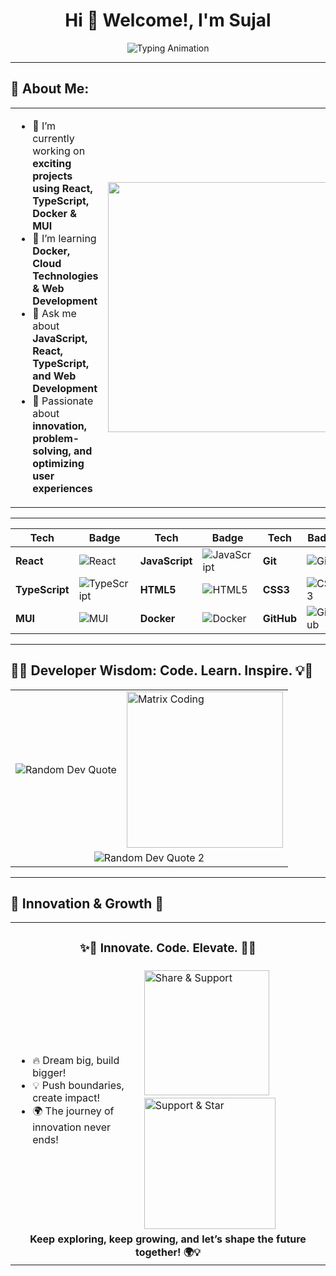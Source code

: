 <h1 align="center">Hi 👋 Welcome!, I'm Sujal</h1>

<p align="center">
 <img src="https://readme-typing-svg.herokuapp.com?font=Fira+Code&size=22&pause=1000&color=FF5733&width=600&lines=Innovative+Thinker+%7C+Problem+Solver+🚀;Building+Impactful+Solutions!+💡;Driven+by+Passion+%7C+Fueled+by+Curiosity+🔥;Turning+Ideas+into+Reality+⚡;Striving+for+Excellence+🌟;Never+Stop+Learning+📚" alt="Typing Animation" />
</p>

---

## 🚀 About Me:

<table>
  <tr>
    <td>
      <ul>
        <li>🔭 I’m currently working on <b>exciting projects using React, TypeScript, Docker & MUI</b></li>
        <li>🌱 I’m learning <b>Docker, Cloud Technologies & Web Development</b></li>
        <li>💬 Ask me about <b>JavaScript, React, TypeScript, and Web Development</b></li>
        <li>🚀 Passionate about <b>innovation, problem-solving, and optimizing user experiences</b></li>
      </ul>
    </td>
    <td>
      <img src="https://media.giphy.com/media/qgQUggAC3Pfv687qPC/giphy.gif" width="400"/>
    </td>
  </tr>
</table>


---

| Tech         | Badge | Tech         | Badge | Tech         | Badge |      
|-------------|--------|-------------|--------|-------------|--------|
| **React**   | ![React](https://img.shields.io/badge/React-20232A?style=for-the-badge&logo=react&logoColor=61DAFB) | **JavaScript** | ![JavaScript](https://img.shields.io/badge/JavaScript-F7DF1E?style=for-the-badge&logo=javascript&logoColor=black) | **Git**     | ![Git](https://img.shields.io/badge/Git-F05032?style=for-the-badge&logo=git&logoColor=white) | 
| **TypeScript** | ![TypeScript](https://img.shields.io/badge/TypeScript-3178C6?style=for-the-badge&logo=typescript&logoColor=white) | **HTML5** | ![HTML5](https://img.shields.io/badge/HTML5-E34F26?style=for-the-badge&logo=html5&logoColor=white) | **CSS3**    | ![CSS3](https://img.shields.io/badge/CSS3-1572B6?style=for-the-badge&logo=css3&logoColor=white) |
| **MUI**    | ![MUI](https://img.shields.io/badge/MUI-007FFF?style=for-the-badge&logo=mui&logoColor=white) | **Docker**  | ![Docker](https://img.shields.io/badge/Docker-2496ED?style=for-the-badge&logo=docker&logoColor=white) | **GitHub** | ![GitHub](https://img.shields.io/badge/GitHub-181717?style=for-the-badge&logo=github&logoColor=white) |  

---

## 🚀💡 Developer Wisdom: Code. Learn. Inspire. 💡🚀

<table align="center">
  <tr>
    <td>
      <p align="center">
         <img src="https://quotes-github-readme.vercel.app/api?type=horizontal&theme=radical" alt="Random Dev Quote"/>
      </p>
    </td>
    <td>
      <img src="https://media.giphy.com/media/RbDKaczqWovIugyJmW/giphy.gif" width="250" alt="Matrix Coding">
    </td>
  </tr>
  <tr>
    <td colspan="2" align="center">
      <img src="https://quotes-github-readme.vercel.app/api?type=horizontal&theme=dark" alt="Random Dev Quote 2"/>
    </td>
  </tr>
</table>

---

## 🚀 Innovation & Growth 🚀

<table align="center">
  <tr>
    <td colspan="2" align="center">
      <h3>✨🚀 Innovate. Code. Elevate. 🚀✨</h3>
    </td>
  </tr>
  <tr>
    <td>
      <ul>
        <li>🔥 Dream big, build bigger!</li>
        <li>💡 Push boundaries, create impact!</li>
        <li>🌍 The journey of innovation never ends!</li>
      </ul>
    </td> 
    <td>
    <img src="https://media.giphy.com/media/jt7bAtEijhurm/giphy.gif" width="200" alt="Share & Support"/> &nbsp; <img src="https://media.giphy.com/media/xT9IgzoKnwFNmISR8I/giphy.gif" width="210" alt="Support & Star"/> 
    </td>
  </tr>
  <tr>
    <td colspan="2" align="center">
      <strong>Keep exploring, keep growing, and let’s shape the future together! 🌍💡</strong>
    </td>
  </tr>
</table>
